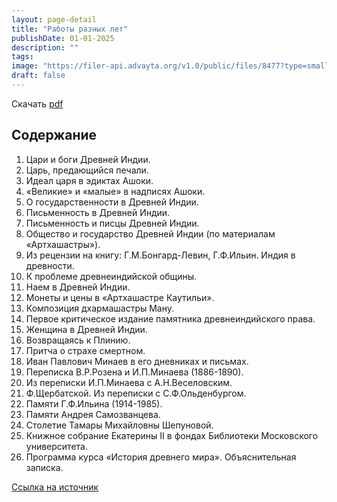 ```yaml
---
layout: page-detail
title: "Работы разных лет"
publishDate: 01-01-2025
description: ""
tags:
image: "https://filer-api.advayta.org/v1.0/public/files/8477?type=small"
draft: false
---
```


Скачать [pdf](https://filer-api.advayta.org/v1.0/public/files/8477?size=medium)

  
## Содержание

  
 1) Цари и боги Древней Индии.  
 2) Царь, предающийся печали.  
 3) Идеал царя в эдиктах Ашоки.  
 4) «Великие» и «малые» в надписях Ашоки.  
 5) О государственности в Древней Индии.  
 6) Письменность в Древней Индии.  
 7) Письменность и писцы Древней Индии.  
 8) Общество и государство Древней Индии (по материалам «Артхашастры»).  
 9) Из рецензии на книгу: Г.М.Бонгард-Левин, Г.Ф.Ильин. Индия в древности.  
 10) К проблеме древнеиндийской общины.  
 11) Наем в Древней Индии.  
 12) Монеты и цены в «Артхашастре Каутильи».  
 13) Композиция дхармашастры Ману.  
 14) Первое критическое издание памятника древнеиндийского права.  
 15) Женщина в Древней Индии.  
 16) Возвращаясь к Плинию.  
 17) Притча о страхе смертном.  
 18) Иван Павлович Минаев в его дневниках и письмах.  
 19) Переписка В.Р.Розена и И.П.Минаева (1886-1890).  
 20) Из переписки И.П.Минаева с А.Н.Веселовским.  
 21) Ф.Щербатской. Из переписки с С.Ф.Ольденбургом.  
 22) Памяти Г.Ф.Ильина (1914-1985).  
 23) Памяти Андрея Самозванцева.  
 24) Столетие Тамары Михайловны Шепуновой.  
 25) Книжное собрание Екатерины II в фондах Библиотеки Московского университета.  
 26) Программа курса «История древнего мира». Объяснительная записка.

  
[Ссылка на источник](https://www.academia.edu/35534444/%D0%A0%D0%B0%D0%B1%D0%BE%D1%82%D1%8B%5F%D1%80%D0%B0%D0%B7%D0%BD%D1%8B%D1%85%5F%D0%BB%D0%B5%D1%82)  
  
  
